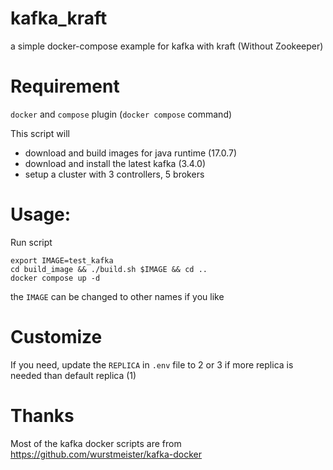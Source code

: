 # kafka_kraft
a simple docker-compose example for kafka with kraft (Without Zookeeper)

# Requirement
`docker` and `compose` plugin (`docker compose` command)

This script will
- download and build images for java runtime (17.0.7)
- download and install the latest kafka (3.4.0)
- setup a cluster with 3 controllers, 5 brokers

# Usage:

Run script
```
export IMAGE=test_kafka
cd build_image && ./build.sh $IMAGE && cd ..
docker compose up -d
```

the `IMAGE` can be changed to other names if you like

# Customize
If you need, update the `REPLICA` in `.env` file to 2 or 3 if more replica is needed than default replica (1)

# Thanks
Most of the kafka docker scripts are from https://github.com/wurstmeister/kafka-docker
